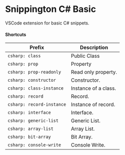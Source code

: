 # Snippington C# Basic
VSCode extension for basic C# snippets.

#### Shortcuts

| Prefix | Description |
| ------ | ------------ |
| `csharp: class` | Public Class |
| `csharp: prop` | Property |
| `csharp: prop-readonly` | Read only property. |
| `csharp: constructor` | Constructor. |
| `csharp: class-instance` | Instance of a class. |
| `csharp: record` | Record. |
| `csharp: record-instance` | Instance of record. |
| `csharp: interface` | Interface. |
| `csharp: generic-list` | Generic List. |
| `csharp: array-list` | Array List. |
| `csharp: bit-array` | Bit Array. |
| `csharp: console-write` | Console Write. |
